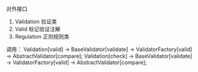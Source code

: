 对外接口
1. Validation 验证类
2. Valid 标记验证注解
3. Regulation 正则规则类

调用：
Validation[valid] -> BaseValidator[validate] -> ValidatorFactory[valid] -> AbstractValidator[compare];
Validation[check] -> BaseValidator[validate] -> ValidatorFactory[valid] -> AbstractValidator[compare];

